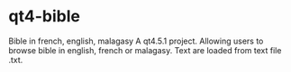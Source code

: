 # qt4-bible
Bible in french, english, malagasy
A qt4.5.1 project. Allowing users to browse bible in english, french or malagasy. Text are loaded from text file .txt.
